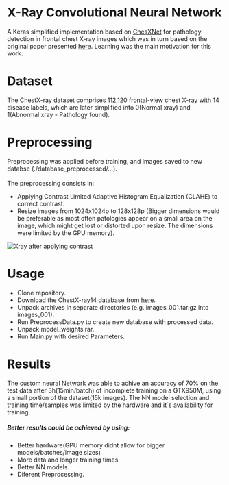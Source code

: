 # X-Ray Convolutional Neural Network
A Keras simplified implementation based on [ChesXNet](https://github.com/zoogzog/chexnet) for pathology detection in frontal chest X-ray images which was in turn based on the original paper presented [here](https://stanfordmlgroup.github.io/projects/chexnet/). 
Learning was the main motivation for this work.



# Dataset
The ChestX-ray dataset comprises 112,120 frontal-view chest X-ray with 14 disease labels, which are later simplified into 0(Normal xray) and 1(Abnormal xray - Pathology found).



# Preprocessing
Preprocessing was applied before training, and images saved to new databse (./database_preprocessed/...).
<br><br>
The preprocessing consists in:
  * Applying Contrast Limited Adaptive Histogram Equalization (CLAHE) to correct contrast.
  * Resize images from 1024x1024p to 128x128p (Bigger dimensions would be preferable as most often patologies appear on a small area on the image, which might get lost or distorted upon resize. The dimensions were limited by the GPU memory).
  
  
![Xray after applying contrast](https://i.imgur.com/Z9aIY77.png)



# Usage
  * Clone repository.
  * Download the ChestX-ray14 database from [here](https://nihcc.app.box.com/v/ChestXray-NIHCC/folder/37178474737).
  * Unpack archives in separate directories (e.g. images_001.tar.gz into images_001).
  * Run PreprocessData.py to create new database with processed data.
  * Unpack model_weights.rar.
  * Run Main.py with desired Parameters.
  
# Results
The custom neural Network was able to achive an accuracy of 70% on the test data after 3h(15min/batch) of incomplete training on a GTX950M, using a small portion of the dataset(15k images). The NN model selection and training time/samples was limited by the hardware and it´s availability for training.
##### Better results could be achieved by using:
  * Better hardware(GPU memory didnt allow for bigger models/batches/image sizes)
  * More data and longer training times.
  * Better NN models.
  * Diferent Preprocessing.
